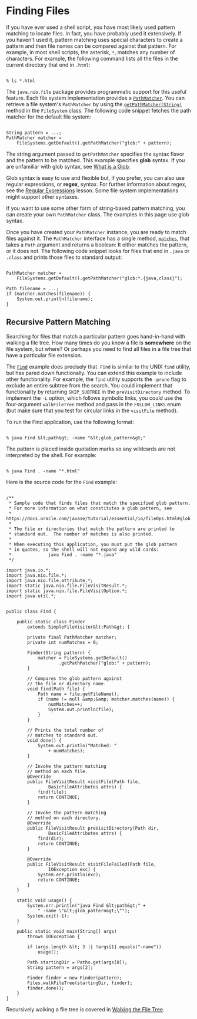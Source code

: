 
# Finding Files

If you have ever used a shell script, you have most likely used pattern matching to locate files. In fact, you have probably used it extensively. If you haven't used it, pattern matching uses special characters to create a pattern and then file names can be compared against that pattern. For example, in most shell scripts, the asterisk, `*`, matches any number of characters. For example, the following command lists all the files in the current directory that end in `.html`:

```

% ls *.html

```

The `java.nio.file` package provides programmatic support for this useful feature. Each file system implementation provides a 
[`PathMatcher`](https://docs.oracle.com/javase/8/docs/api/java/nio/file/PathMatcher.html). You can retrieve a file system's `PathMatcher` by using the 
[`getPathMatcher(String)`](https://docs.oracle.com/javase/8/docs/api/java/nio/file/FileSystem.html#getPathMatcher-java.lang.String-) method in the `FileSystem` class. The following code snippet fetches the path matcher for the default file system:

```

String pattern = ...;
PathMatcher matcher =
    FileSystems.getDefault().getPathMatcher("glob:" + pattern);

```

The string argument passed to `getPathMatcher` specifies the syntax flavor and the pattern to be matched. This example specifies **glob** syntax. If you are unfamiliar with glob syntax, see 
[What is a Glob](fileOps.html#glob).

Glob syntax is easy to use and flexible but, if you prefer, you can also use regular expressions, or **regex**, syntax. For further information about regex, see the 
[Regular Expressions](../regex/index.html) lesson. Some file system implementations might support other syntaxes.

If you want to use some other form of string-based pattern matching, you can create your own `PathMatcher` class. The examples in this page use glob syntax.

Once you have created your `PathMatcher` instance, you are ready to match files against it. The `PathMatcher` interface has a single method, 
[`matches`](https://docs.oracle.com/javase/8/docs/api/java/nio/file/PathMatcher.html#matches-java.nio.file.Path-), that takes a `Path` argument and returns a boolean: It either matches the pattern, or it does not. The following code snippet looks for files that end in `.java` or `.class` and prints those files to standard output:

```

PathMatcher matcher =
    FileSystems.getDefault().getPathMatcher("glob:*.{java,class}");

Path filename = ...;
if (matcher.matches(filename)) {
    System.out.println(filename);
}

```

## <a name="recursive" id="recursive">Recursive Pattern Matching</a>

Searching for files that match a particular pattern goes hand-in-hand with walking a file tree. How many times do you know a file is **somewhere** on the file system, but where? Or perhaps you need to find all files in a file tree that have a particular file extension.

The 
[`Find`](examples/Find.java) example does precisely that. `Find` is similar to the UNIX `find` utility, but has pared down functionally. You can extend this example to include other functionality. For example, the `find` utility supports the `-prune` flag to exclude an entire subtree from the search. You could implement that functionality by returning `SKIP_SUBTREE` in the `preVisitDirectory` method. To implement the `-L` option, which follows symbolic links, you could use the four-argument `walkFileTree` method and pass in the `FOLLOW_LINKS` enum (but make sure that you test for circular links in the `visitFile` method).

To run the Find application, use the following format:

```

% java Find &lt;path&gt; -name "&lt;glob_pattern&gt;"

```

The pattern is placed inside quotation marks so any wildcards are not interpreted by the shell. For example:

```

% java Find . -name "*.html"

```

Here is the source code for the `Find` example:

```

/**
 * Sample code that finds files that match the specified glob pattern.
 * For more information on what constitutes a glob pattern, see
 * https://docs.oracle.com/javase/tutorial/essential/io/fileOps.html#glob
 *
 * The file or directories that match the pattern are printed to
 * standard out.  The number of matches is also printed.
 *
 * When executing this application, you must put the glob pattern
 * in quotes, so the shell will not expand any wild cards:
 *              java Find . -name "*.java"
 */

import java.io.*;
import java.nio.file.*;
import java.nio.file.attribute.*;
import static java.nio.file.FileVisitResult.*;
import static java.nio.file.FileVisitOption.*;
import java.util.*;


public class Find {

    public static class Finder
        extends SimpleFileVisitor&lt;Path&gt; {

        private final PathMatcher matcher;
        private int numMatches = 0;

        Finder(String pattern) {
            matcher = FileSystems.getDefault()
                    .getPathMatcher("glob:" + pattern);
        }

        // Compares the glob pattern against
        // the file or directory name.
        void find(Path file) {
            Path name = file.getFileName();
            if (name != null &amp;&amp; matcher.matches(name)) {
                numMatches++;
                System.out.println(file);
            }
        }

        // Prints the total number of
        // matches to standard out.
        void done() {
            System.out.println("Matched: "
                + numMatches);
        }

        // Invoke the pattern matching
        // method on each file.
        @Override
        public FileVisitResult visitFile(Path file,
                BasicFileAttributes attrs) {
            find(file);
            return CONTINUE;
        }

        // Invoke the pattern matching
        // method on each directory.
        @Override
        public FileVisitResult preVisitDirectory(Path dir,
                BasicFileAttributes attrs) {
            find(dir);
            return CONTINUE;
        }

        @Override
        public FileVisitResult visitFileFailed(Path file,
                IOException exc) {
            System.err.println(exc);
            return CONTINUE;
        }
    }

    static void usage() {
        System.err.println("java Find &lt;path&gt;" +
            " -name \"&lt;glob_pattern&gt;\"");
        System.exit(-1);
    }

    public static void main(String[] args)
        throws IOException {

        if (args.length &lt; 3 || !args[1].equals("-name"))
            usage();

        Path startingDir = Paths.get(args[0]);
        String pattern = args[2];

        Finder finder = new Finder(pattern);
        Files.walkFileTree(startingDir, finder);
        finder.done();
    }
}

```

Recursively walking a file tree is covered in 
[Walking the File Tree](walk.html).
